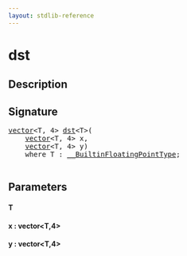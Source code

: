 ```yaml
---
layout: stdlib-reference
---
```


# dst

## Description





## Signature 

<pre>
<a href="/stdlib-reference/types/vector/index" class="code_type">vector</a>&lt;T, 4&gt; <a href="/stdlib-reference/global-decls/dst">dst</a>&lt;T&gt;(
    <a href="/stdlib-reference/types/vector/index" class="code_type">vector</a>&lt;T, 4&gt; <span class='code_param'>x</span>,
    <a href="/stdlib-reference/types/vector/index" class="code_type">vector</a>&lt;T, 4&gt; <span class='code_param'>y</span>)
    <span class='code_keyword'>where</span> T : <a href="/stdlib-reference/interfaces/BuiltinFloatingPointType/index" class="code_type">__BuiltinFloatingPointType</a>;

</pre>

## Parameters

#### T
#### x : vector\<T,4\>
#### y : vector\<T,4\>

